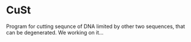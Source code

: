 # CuSt
Program for cutting sequnce of DNA limited by other two sequences, that can be degenerated. We working on it...
